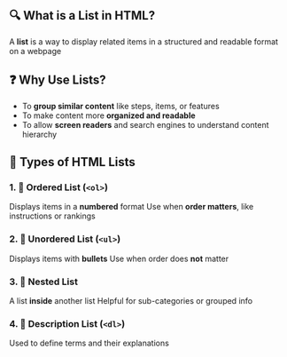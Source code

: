 
## 🔍 What is a List in HTML?

A **list** is a way to display related items in a structured and readable format on a webpage

## ❓ Why Use Lists?

- To **group similar content** like steps, items, or features
- To make content more **organized and readable**
- To allow **screen readers** and search engines to understand content hierarchy


## 🧾 Types of HTML Lists

### 1. 🔢 Ordered List (`<ol>`) 
Displays items in a **numbered** format
Use when **order matters**, like instructions or rankings


### 2. 🔘 Unordered List (`<ul>`)

Displays items with **bullets**
Use when order does **not** matter


### 3. 🔁 Nested List

A list **inside** another list
Helpful for sub-categories or grouped info


### 4. 📖 Description List (`<dl>`)

Used to define terms and their explanations

